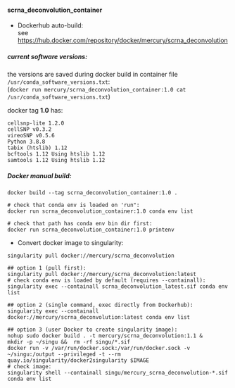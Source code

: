 #### scrna_deconvolution_container

- Dockerhub auto-build:  
    see https://hub.docker.com/repository/docker/mercury/scrna_deconvolution

##### current software versions:  
the versions are saved during docker build in container file `/usr/conda_software_versions.txt`:  
(`docker run mercury/scrna_deconvolution_container:1.0 cat /usr/conda_software_versions.txt`)

docker tag **1.0** has:
```
cellsnp-lite 1.2.0
cellSNP v0.3.2 
vireoSNP v0.5.6
Python 3.8.8
tabix (htslib) 1.12
bcftools 1.12 Using htslib 1.12
samtools 1.12 Using htslib 1.12
```

##### Docker manual build:

```
docker build --tag scrna_deconvolution_container:1.0 .

# check that conda env is loaded on 'run":
docker run scrna_deconvolution_container:1.0 conda env list

# check that path has conda env bin dir first:
docker run scrna_deconvolution_container:1.0 printenv
```

- Convert docker image to singularity:

```
singularity pull docker://mercury/scrna_deconvolution

## option 1 (pull first):
singularity pull docker://mercury/scrna_deconvolution:latest 
# check conda env is loaded by default (requires --containall):
singularity exec --containall scrna_deconvolution_latest.sif conda env list

## option 2 (single command, exec directly from Dockerhub):
singularity exec --containall docker://mercury/scrna_deconvolution:latest conda env list

## option 3 (user Docker to create singularity image):
nohup sudo docker build . -t mercury/scrna_deconvolution:1.1 &
mkdir -p ~/singu &&  rm -rf singu/*.sif
docker run -v /var/run/docker.sock:/var/run/docker.sock -v ~/singu:/output --privileged -t --rm quay.io/singularity/docker2singularity $IMAGE
# check image:
singularity shell --containall singu/mercury_scrna_deconvolution-*.sif  conda env list
```

